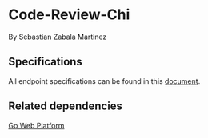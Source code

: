 # Code-Review-Chi
By Sebastian Zabala Martinez

## Specifications

All endpoint specifications can be found in this [document](https://docs.google.com/document/d/1dsUaLljWIwo3VI-Xarvfwx03dVBd7ugHr8aFciph91Q/preview).

## Related dependencies

[Go Web Platform](https://github.com/bootcamp-go/web)